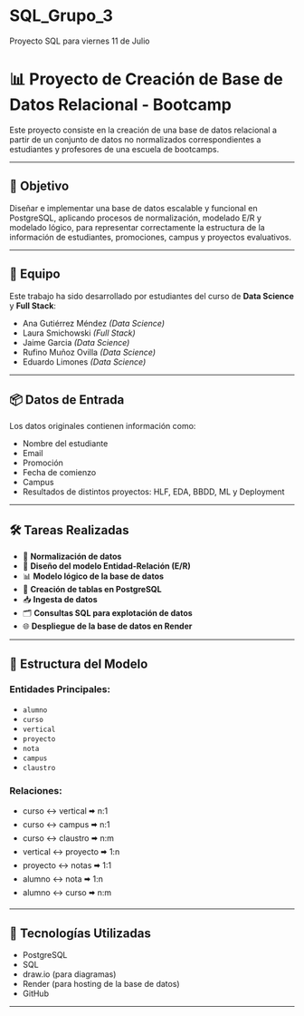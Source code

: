# SQL_Grupo_3
Proyecto SQL  para viernes 11 de Julio

# 📊 Proyecto de Creación de Base de Datos Relacional - Bootcamp

Este proyecto consiste en la creación de una base de datos relacional a partir de un conjunto de datos no normalizados correspondientes a estudiantes y profesores de una escuela de bootcamps.

---

## 🧠 Objetivo

Diseñar e implementar una base de datos escalable y funcional en PostgreSQL, aplicando procesos de normalización, modelado E/R y modelado lógico, para representar correctamente la estructura de la información de estudiantes, promociones, campus y proyectos evaluativos.

---

## 👥 Equipo

Este trabajo ha sido desarrollado por estudiantes del curso de **Data Science** y **Full Stack**:

- Ana Gutiérrez Méndez *(Data Science)*
- Laura Smichowski *(Full Stack)*
- Jaime Garcia *(Data Science)*
- Rufino Muñoz Ovilla *(Data Science)*
- Eduardo Limones *(Data Science)*

---

## 📦 Datos de Entrada

Los datos originales contienen información como:

- Nombre del estudiante
- Email
- Promoción
- Fecha de comienzo
- Campus
- Resultados de distintos proyectos: HLF, EDA, BBDD, ML y Deployment

---

## 🛠 Tareas Realizadas

- 📌 **Normalización de datos**
- 📐 **Diseño del modelo Entidad-Relación (E/R)**
- 📊 **Modelo lógico de la base de datos**
- 🧱 **Creación de tablas en PostgreSQL**
- 📥 **Ingesta de datos**
- 🗂️ **Consultas SQL para explotación de datos**
- 🌐 **Despliegue de la base de datos en Render**

---

## 🧩 Estructura del Modelo

### Entidades Principales:
- `alumno`
- `curso`
- `vertical`
- `proyecto`
- `nota`
- `campus`
- `claustro`

### Relaciones:
- curso    ↔️ vertical 🠮 n:1
- curso    ↔️ campus   🠮 n:1
- curso    ↔️ claustro 🠮 n:m
- vertical ↔️ proyecto 🠮 1:n
- proyecto ↔️ notas    🠮 1:1
- alumno   ↔️ nota     🠮 1:n
- alumno   ↔️ curso    🠮 n:m

---

## 🧪 Tecnologías Utilizadas

- PostgreSQL
- SQL
- draw.io (para diagramas)
- Render (para hosting de la base de datos)
- GitHub

---
